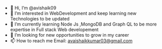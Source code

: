 - 👋 Hi, I’m @avishaik09
- 👀 I’m interested in  WebDevelopment and keep learning new Technologies to be updated 
- 🌱 I’m currently learning  Node Js ,MongoDB and Graph QL  to be more expertise in Full stack Web developement
- 💞️ I’m looking for new opportunities to grow in my career 
- 📫 How to reach me   Email: avaishaikkumar03@gmail.com 

<!---
avishaik09/avishaik09 is a ✨ special ✨ repository because its `README.md` (this file) appears on your GitHub profile.
You can click the Preview link to take a look at your changes.
--->
